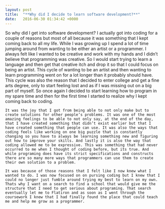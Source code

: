 ```yaml
---
layout: post
title:  "**Why did I decide to learn software development?**"
date:   2016-06-30 01:34:42 +0000
---
```



So why did I get into software development? I actually got into coding for a couple of reasons but most of all because it was something that I kept coming back to all my life. While I was growing up I spend a lot of time jumping around from wanting to be either an artist or a programmer.  I always felt like I wanted to be creative and work with my hands and I didn’t believe that programming was creative. So I would start trying to learn a language and then get that creative itch and drop it so that I could focus on being an artist. This cycle of wanting to be an artist and then wanting to learn programming went on for a lot longer than it probably should have. This cycle was also the reason that I decided to enter college and get a fine arts degree, only to start feeling lost and as if I was missing out on a big part of myself. So once again I decided to start learning how to program in my spare time and then for the first time I started to realize why I kept coming back to coding. 

	It was the joy that I got from being able to not only make but to create solutions for other people’s problems. It was one of the most amazing feelings to be able to not only say, at the end of the day, that I have created something that didn’t exist earlier but that I have created something that people can use. It was also the ways that coding feels like working on one big puzzle that is constantly changing so you have to always be learning something new and figuring out how to improve your skills. And lastly it is also the way that coding allowed me to be expressive. This was something that had never occurred to me when I thought of coding before, but its true. And while programing does have its strict specifications and constructs there are so many more ways that programmers can use them to create their own solution to a problem.

	It was because of those reasons that I felt like I now knew what I wanted to do. I was now focused on on pursing coding but I knew that I could no longer just fumble around trying my best to learn on my own. Thats why I want on a search to find a school that would give me the structure that I need to get serious about programing. That search eventually let me to Flatiron and as soon as I went through the coursework I knew that I had finally found the place that could teach me and help me grow as a programmer.
